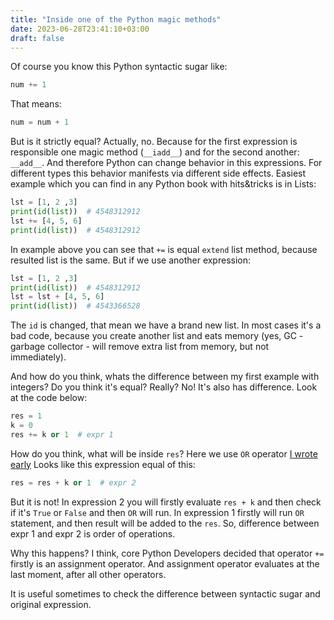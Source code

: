 ```yaml
---
title: "Inside one of the Python magic methods"
date: 2023-06-28T23:41:10+03:00
draft: false
---
```

Of course you know this Python syntactic sugar like:
```python
num += 1
```
That means:
```python
num = num + 1
```

But is it strictly equal? Actually, no. Because for the first expression is responsible one magic method (`__iadd__`) and for the second another:  `__add__`. And therefore Python can change behavior in this expressions. For different types this behavior manifests via different side effects. Easiest example which you can find in any Python book with hits&tricks is in Lists:
```python
lst = [1, 2 ,3]
print(id(list))  # 4548312912
lst += [4, 5, 6]
print(id(list))  # 4548312912
```
In example above you can see that `+=` is equal `extend` list method, because resulted list is the same. But if we use another expression:
```python
lst = [1, 2 ,3]
print(id(list))  # 4548312912
lst = lst + [4, 5, 6]
print(id(list))  # 4543366528
```
The `id` is changed, that mean we have a brand new list. In most cases it's a bad code, because you create another list and eats memory (yes, GC - garbage collector - will remove extra list from memory, but not immediately).

And how do you think, whats the difference between my first example with integers? Do you think it's equal? Really? No! It's also has difference. Look at the code below:
```python
res = 1
k = 0
res += k or 1  # expr 1
```
How do you think, what will be inside `res`? Here we use `OR` operator [I wrote early](https://leks.us/posts/or-and-and-in-python/)  Looks like this expression equal of this:
```python
res = res + k or 1  # expr 2
```
But it is not! In expression 2 you will firstly evaluate `res + k` and then check if it's `True` or `False` and then `OR`  will run. In expression 1 firstly will run `OR` statement, and then result will be added to the `res`. So, difference between expr 1 and expr 2 is order of operations. 

Why this happens? I think, core Python Developers decided that operator `+=` firstly is an assignment operator. And assignment operator evaluates at the last moment, after all other operators. 

It is useful sometimes to check the difference between syntactic sugar and original expression.
